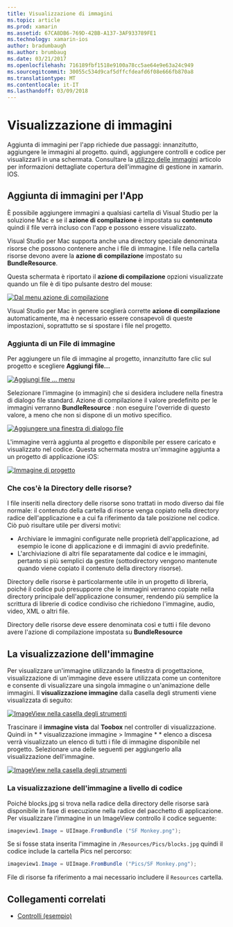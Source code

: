 ```yaml
---
title: Visualizzazione di immagini
ms.topic: article
ms.prod: xamarin
ms.assetid: 67CA8DB6-769D-42BB-A137-3AF933789FE1
ms.technology: xamarin-ios
author: bradumbaugh
ms.author: brumbaug
ms.date: 03/21/2017
ms.openlocfilehash: 716189fbf1518e9100a78cc5ae64e9e63a24c949
ms.sourcegitcommit: 30055c534d9caf5dffcfdeafd6f08e666fb870a8
ms.translationtype: MT
ms.contentlocale: it-IT
ms.lasthandoff: 03/09/2018
---
```

# <a name="displaying-images"></a>Visualizzazione di immagini

Aggiunta di immagini per l'app richiede due passaggi: innanzitutto, aggiungere le immagini al progetto. quindi, aggiungere controlli e codice per visualizzarli in una schermata. Consultare la [utilizzo delle immagini](~/ios/app-fundamentals/images-icons/index.md) articolo per informazioni dettagliate copertura dell'immagine di gestione in xamarin. IOS.

## <a name="adding-images-to-your-app"></a>Aggiunta di immagini per l'App

È possibile aggiungere immagini a qualsiasi cartella di Visual Studio per la soluzione Mac e se il **azione di compilazione** è impostata su **contenuto** quindi il file verrà incluso con l'app e possono essere visualizzato.

Visual Studio per Mac supporta anche una directory speciale denominata risorse che possono contenere anche i file di immagine. I file nella cartella risorse devono avere la **azione di compilazione** impostato su **BundleResource**.

Questa schermata è riportato il **azione di compilazione** opzioni visualizzate quando un file è di tipo pulsante destro del mouse:

 [![](image-images/image30a.png "Dal menu azione di compilazione")](image-images/image30a.png#lightbox)

Visual Studio per Mac in genere sceglierà corrette **azione di compilazione** automaticamente, ma è necessario essere consapevoli di queste impostazioni, soprattutto se si spostare i file nel progetto.

### <a name="adding-an-image-file"></a>Aggiunta di un File di immagine

Per aggiungere un file di immagine al progetto, innanzitutto fare clic sul progetto e scegliere **Aggiungi file...**

 [![](image-images/image31a.png "Aggiungi file … menu")](image-images/image31a.png#lightbox)

Selezionare l'immagine (o immagini) che si desidera includere nella finestra di dialogo file standard. Azione di compilazione il valore predefinito per le immagini verranno **BundleResource** : non eseguire l'override di questo valore, a meno che non si dispone di un motivo specifico.

 [![](image-images/image32a.png "Aggiungere una finestra di dialogo file")](image-images/image32a.png#lightbox)

L'immagine verrà aggiunta al progetto e disponibile per essere caricato e visualizzato nel codice. Questa schermata mostra un'immagine aggiunta a un progetto di applicazione iOS:

 [![](image-images/image33a.png "Immagine di progetto")](image-images/image33a.png#lightbox)

### <a name="what-is-the-resources-directory"></a>Che cos'è la Directory delle risorse?

I file inseriti nella directory delle risorse sono trattati in modo diverso dai file normale: il contenuto della cartella di risorse venga copiato nella directory radice dell'applicazione e a cui fa riferimento da tale posizione nel codice. Ciò può risultare utile per diversi motivi:

-  Archiviare le immagini configurate nelle proprietà dell'applicazione, ad esempio le icone di applicazione e di immagini di avvio predefinite.
-  L'archiviazione di altri file separatamente dal codice e le immagini, pertanto si più semplici da gestire (sottodirectory vengono mantenute quando viene copiato il contenuto della directory risorse).


Directory delle risorse è particolarmente utile in un progetto di libreria, poiché il codice può presupporre che le immagini verranno copiate nella directory principale dell'applicazione consumer, rendendo più semplice la scrittura di librerie di codice condiviso che richiedono l'immagine, audio, video, XML o altri file.



Directory delle risorse deve essere denominata così e tutti i file devono avere l'azione di compilazione impostata su **BundleResource**

## <a name="displaying-the-image"></a>La visualizzazione dell'immagine

Per visualizzare un'immagine utilizzando la finestra di progettazione, visualizzazione di un'immagine deve essere utilizzata come un contenitore e consente di visualizzare una singola immagine o un'animazione delle immagini. Il **visualizzazione immagine** dalla casella degli strumenti viene visualizzata di seguito:

 [![](image-images/image35a.png "ImageView nella casella degli strumenti")](image-images/image35.png#lightbox)

Trascinare il **immagine vista** dal **Toobox** nel controller di visualizzazione. Quindi in * * visualizzazione immagine > Immagine * * elenco a discesa verrà visualizzato un elenco di tutti i file di immagine disponibile nel progetto. Selezionare una delle seguenti per aggiungerlo alla visualizzazione dell'immagine.

 [![](image-images/image36a.png "ImageView nella casella degli strumenti")](image-images/image36.png#lightbox)

### <a name="displaying-the-image-programmatically"></a>La visualizzazione dell'immagine a livello di codice

Poiché blocks.jpg si trova nella radice della directory delle risorse sarà disponibile in fase di esecuzione nella radice del pacchetto di applicazione. Per visualizzare l'immagine in un ImageView controllo il codice seguente:

```csharp
imageview1.Image = UIImage.FromBundle ("SF Monkey.png");
```

Se si fosse stata inserita l'immagine in `/Resources/Pics/blocks.jpg` quindi il codice include la cartella Pics nel percorso:

```csharp
imageview1.Image = UIImage.FromBundle ("Pics/SF Monkey.png");
```

File di risorse fa riferimento a mai necessario includere il `Resources` cartella.


## <a name="related-links"></a>Collegamenti correlati

- [Controlli (esempio)](https://developer.xamarin.com/samples/Controls/)
